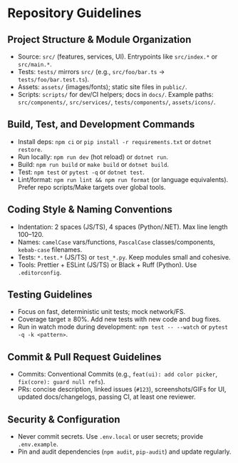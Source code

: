 # Repository Guidelines

## Project Structure & Module Organization
- Source: `src/` (features, services, UI). Entrypoints like `src/index.*` or `src/main.*`.
- Tests: `tests/` mirrors `src/` (e.g., `src/foo/bar.ts` → `tests/foo/bar.test.ts`).
- Assets: `assets/` (images/fonts); static site files in `public/`.
- Scripts: `scripts/` for dev/CI helpers; docs in `docs/`.
Example paths: `src/components/`, `src/services/`, `tests/components/`, `assets/icons/`.

## Build, Test, and Development Commands
- Install deps: `npm ci` or `pip install -r requirements.txt` or `dotnet restore`.
- Run locally: `npm run dev` (hot reload) or `dotnet run`.
- Build: `npm run build` or `make build` or `dotnet build`.
- Test: `npm test` or `pytest -q` or `dotnet test`.
- Lint/format: `npm run lint && npm run format` (or language equivalents).
Prefer repo scripts/Make targets over global tools.

## Coding Style & Naming Conventions
- Indentation: 2 spaces (JS/TS), 4 spaces (Python/.NET). Max line length 100–120.
- Names: `camelCase` vars/functions, `PascalCase` classes/components, `kebab-case` filenames.
- Tests: `*.test.*` (JS/TS) or `test_*.py`. Keep modules small and cohesive.
- Tools: Prettier + ESLint (JS/TS) or Black + Ruff (Python). Use `.editorconfig`.

## Testing Guidelines
- Focus on fast, deterministic unit tests; mock network/FS.
- Coverage target ≥ 80%. Add new tests with new code and bug fixes.
- Run in watch mode during development: `npm test -- --watch` or `pytest -q -k <pattern>`.

## Commit & Pull Request Guidelines
- Commits: Conventional Commits (e.g., `feat(ui): add color picker`, `fix(core): guard null refs`).
- PRs: concise description, linked issues (`#123`), screenshots/GIFs for UI, updated docs/changelogs, passing CI, at least one reviewer.

## Security & Configuration
- Never commit secrets. Use `.env.local` or user secrets; provide `.env.example`.
- Pin and audit dependencies (`npm audit`, `pip-audit`) and update regularly.

